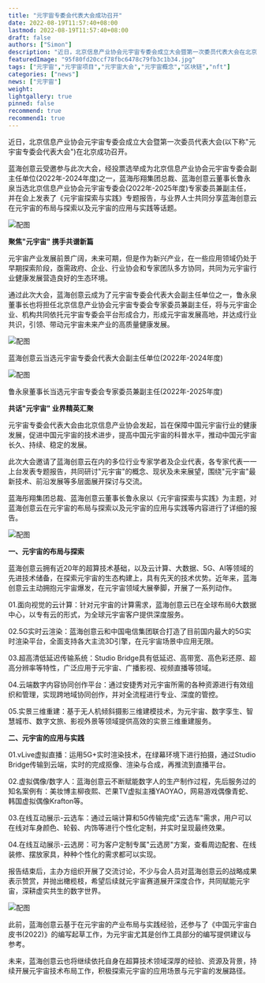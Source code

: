 ```yaml
---
title: "元宇宙专委会代表大会成功召开"
date: 2022-08-19T11:57:40+08:00
lastmod: 2022-08-19T11:57:40+08:00
draft: false
authors: ["Simon"]
description: "近日，北京信息产业协会元宇宙专委会成立大会暨第一次委员代表大会在北京成功召开。"
featuredImage: "95f80fd20ccf78fbc6478c79fb3c1b34.jpg"
tags: ["元宇宙","元宇宙项目","元宇宙大会","元宇宙概念","区块链","nft"]
categories: ["news"]
news: ["元宇宙"]
weight: 
lightgallery: true
pinned: false
recommend: true
recommend1: true
---
```


近日，北京信息产业协会元宇宙专委会成立大会暨第一次委员代表大会(以下称"元宇宙专委会代表大会")在北京成功召开。

蓝海创意云受邀参与此次大会，经投票选举成为北京信息产业协会元宇宙专委会副主任单位(2022年-2024年度)之一，蓝海彤翔集团总裁、蓝海创意云董事长鲁永泉当选北京信息产业协会元宇宙专委会(2022年-2025年度)专家委员兼副主任，并在会上发表了《元宇宙探索与实践》专题报告，与业界人士共同分享蓝海创意云在元宇宙的布局与探索以及元宇宙的应用与实践等话题。

![配图](yyzbj.jpeg)

**聚焦"元宇宙" 携手共谱新篇**

元宇宙产业发展前景广阔，未来可期，但是作为新兴产业，在一些应用领域仍处于早期探索阶段，亟需政府、企业、行业协会和专家团队多方协同，共同为元宇宙行业健康发展营造良好的生态环境。

通过此次大会，蓝海创意云成为了元宇宙专委会代表大会副主任单位之一，鲁永泉董事长也将担任北京信息产业协会元宇宙专委会专家委员兼副主任，将与元宇宙企业、机构共同依托元宇宙专委会平台形成合力，形成元宇宙发展高地，并达成行业共识，引领、带动元宇宙未来产业的高质量健康发展。

![配图](yyzbj01.jpeg)

蓝海创意云当选元宇宙专委会代表大会副主任单位(2022年-2024年度)

![配图](yyzbj02.jpeg)


鲁永泉董事长当选元宇宙专委会专家委员兼副主任(2022年-2025年度)

**共话"元宇宙" 业界精英汇聚**

元宇宙专委会代表大会由北京信息产业协会发起，旨在保障中国元宇宙行业的健康发展，促进中国元宇宙的技术进步，提高中国元宇宙的科普水平，推动中国元宇宙长久、持续、稳定的发展。

此次大会邀请了蓝海创意云在内的多位行业专家学者及企业代表，各专家代表一一上台发表专题报告，共同研讨"元宇宙"的概念、现状及未来展望，围绕"元宇宙"最新技术、前沿发展等多层面展开探讨与交流。

蓝海彤翔集团总裁、蓝海创意云董事长鲁永泉以《元宇宙探索与实践》为主题，对蓝海创意云在元宇宙的布局与探索以及元宇宙的应用与实践等内容进行了详细的报告。

![配图](yyzbj03.jpeg)

**一、元宇宙的布局与探索**

蓝海创意云拥有近20年的超算技术基础，以及云计算、大数据、5G、AI等领域的先进技术储备，在探索元宇宙的生态构建上，具有先天的技术优势。近年来，蓝海创意云主动拥抱元宇宙爆发，在元宇宙领域大展拳脚，开展了一系列动作。

01.面向视觉的云计算：针对元宇宙的计算需求，蓝海创意云已在全球布局6大数据中心，以专有云的形式，为全球元宇宙客户提供深度服务。

02.5G实时云渲染：蓝海创意云和中国电信集团联合打造了目前国内最大的5G实时渲染平台，全面支持各大主流3D引擎，在元宇宙场景中应用无限。

03.超高清低延迟传输系统：Studio Bridge具有低延迟、高带宽、高色彩还原、超高分辨率等特性，广泛应用于元宇宙、广播影视、视频直播等领域。

04.云端数字内容协同创作平台：通过安捷秀对元宇宙所需的各种资源进行有效组织和管理，实现跨地域协同创作，并对全流程进行专业、深度的管控。

05.实景三维重建：基于无人机倾斜摄影三维建模技术，为元宇宙、数字孪生、智慧城市、数字文旅、影视外景等领域提供高效的实景三维重建服务。

**二、元宇宙的应用与实践**

01.vLive虚拟直播：运用5G+实时渲染技术，在绿幕环境下进行拍摄，通过Studio Bridge传输到云端，实时的完成抠像、渲染与合成，再推流到直播平台。

02.虚拟偶像/数字人：蓝海创意云不断赋能数字人的生产制作过程，先后服务过的知名案例有：美妆博主柳夜熙、芒果TV虚拟主播YAOYAO，网易游戏偶像青蛇、韩国虚拟偶像Krafton等。

03.在线互动展示-云选车：通过云端计算和5G传输完成"云选车"需求，用户可以在线对车身颜色、轮毂、内饰等进行个性化定制，并实时呈现最终效果。

04.在线互动展示-云选房：可为客户定制专属"云选房"方案，查看周边配套、在线装修、摆放家具，种种个性化的需求都可以实现。

报告结束后，主办方组织开展了交流讨论，不少与会人员对蓝海创意云的战略成果表示赞赏，并抛出橄榄枝，希望后续就元宇宙赛道展开深度合作，共同赋能元宇宙，深耕虚实共生的数字世界。

![配图](yyzbj04.jpeg)

此前，蓝海创意云基于在元宇宙的产业布局与实践经验，还参与了《中国元宇宙白皮书(2022)》的编写起草工作，为元宇宙尤其是创作工具部分的编写提供建议与参考。

未来，蓝海创意云也将继续依托自身在超算技术领域深厚的经验、资源及背景，持续开展元宇宙技术布局工作，积极探索元宇宙的应用场景与元宇宙的发展路径。